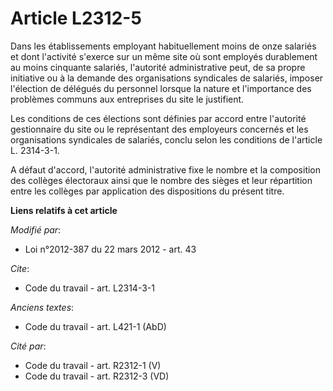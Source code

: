# Article L2312-5

Dans les établissements employant habituellement moins de onze salariés et dont l'activité s'exerce sur un même site où sont
employés durablement au moins cinquante salariés, l'autorité administrative peut, de sa propre initiative ou à la demande des
organisations syndicales de salariés, imposer l'élection de délégués du personnel lorsque la nature et l'importance des
problèmes communs aux entreprises du site le justifient. 

Les conditions de ces élections sont définies par accord entre l'autorité gestionnaire du site ou le représentant des
employeurs concernés et les organisations syndicales de salariés, conclu selon les conditions de l'article L. 2314-3-1.

A défaut d'accord, l'autorité administrative fixe le nombre et la composition des collèges électoraux ainsi que le nombre des
sièges et leur répartition entre les collèges par application des dispositions du présent titre.

**Liens relatifs à cet article**

_Modifié par_:

  - Loi n°2012-387 du 22 mars 2012 - art. 43

_Cite_:

  - Code du travail - art. L2314-3-1

_Anciens textes_:

  - Code du travail - art. L421-1 (AbD)

_Cité par_:

  - Code du travail - art. R2312-1 (V)
  - Code du travail - art. R2312-3 (VD)
